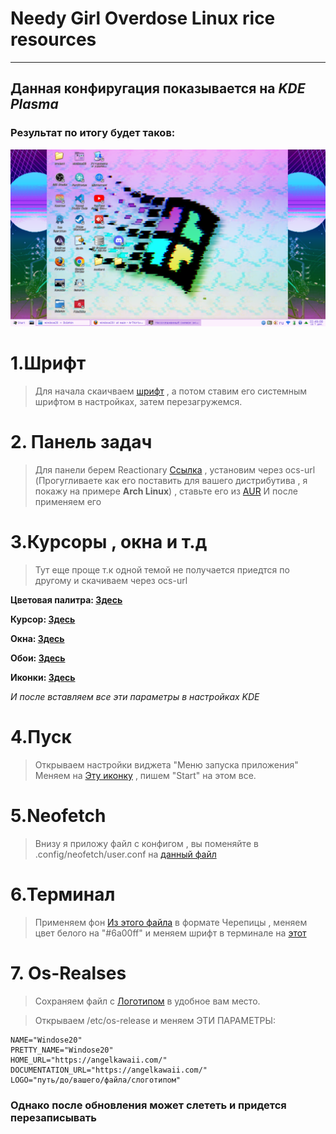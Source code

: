 # Needy Girl Overdose Linux rice resources
---
## Данная конфиругация показывается на _KDE Plasma_ 


### Результат по итогу будет таков:
![pic](result.png)

# 1.Шрифт

>Для начала скаичваем [шрифт](https://github.com/ArThirtyFour/windose20/blob/main/fonts/zpix.ttf) , а потом ставим его системным шрифтом в настройках, затем перезагружемся.

# 2. Панель задач

> Для панели берем Reactionary [Ссылка](https://store.kde.org/p/2138468) , установим через ocs-url (Прогугливаете как его поставить для вашего дистрибутива , я покажу на примере **Arch Linux**) , ставьте его из [AUR](https://aur.archlinux.org/packages/ocs-url) И после применяем его

# 3.Курсоры , окна и т.д

> Тут еще проще т.к одной темой не получается приедтся по другому и скачиваем через ocs-url

__Цветовая палитра: [Здесь](https://www.pling.com/p/1700393/)__

__Курсор: [Здесь](https://www.pling.com/p/1700441/)__

__Окна: [Здесь](https://www.pling.com/p/1700394/)__

__Обои: [Здесь](https://github.com/ArThirtyFour/windose20/blob/main/pngs/bg.png)__

__Иконки: [Здесь](https://store.kde.org/p/1483944)__

_И после вставляем все эти параметры в настройках KDE_

# 4.Пуск 

> Открываем настройки виджета "Меню запуска приложения"
> Меняем на [Эту иконку](https://github.com/ArThirtyFour/windose20/blob/main/pngs/logo.png) ,  пишем "Start" 
> на этом все.


# 5.Neofetch

>Внизу я приложу файл с конфигом , вы поменяйте в .config/neofetch/user.conf на [данный файл](https://github.com/ArThirtyFour/windose20/blob/main/config.conf)

# 6.Терминал

> Применяем фон [Из этого файла](https://github.com/ArThirtyFour/windose20/blob/main/pngs/JINEBG.png) в формате Черепицы , меняем цвет белого на "#6a00ff" и меняем шрифт в терминале на [этот](https://github.com/ArThirtyFour/windose20/blob/main/fonts/PixelMplus10-Regular.ttf)

# 7. Os-Realses
>Сохраняем файл с [Логотипом](https://github.com/ArThirtyFour/windose20/blob/main/pngs/logo_with_name.png) в удобное вам место.

>Открываем /etc/os-release и меняем ЭТИ ПАРАМЕТРЫ:
```
NAME="Windose20"
PRETTY_NAME="Windose20"
HOME_URL="https://angelkawaii.com/"
DOCUMENTATION_URL="https://angelkawaii.com/"
LOGO="путь/до/вашего/файла/слоготипом"
```
### Однако после обновления может слететь и придется перезаписывать
